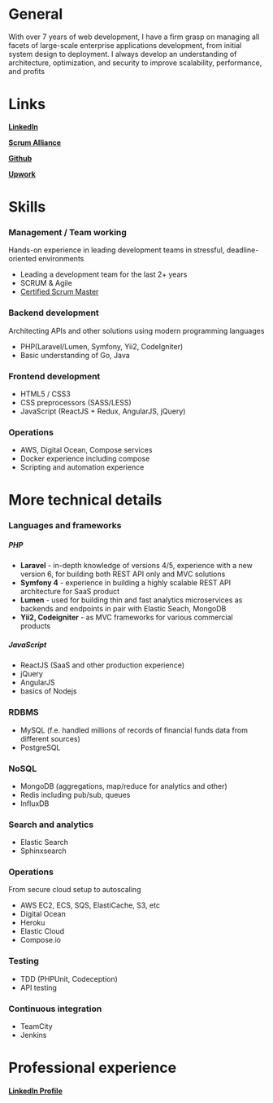 # General
With over 7 years of web development, I have a firm grasp on managing all facets of large-scale enterprise applications development, from initial system design to deployment. I always develop an understanding of architecture, optimization, and security to improve scalability, performance, and profits

# Links
**[LinkedIn](https://www.linkedin.com/in/lifekent)**

**[Scrum Alliance](https://www.scrumalliance.org/community/profile/rnehrulenk)**

**[Github](https://github.com/lifekent)**

**[Upwork](https://www.upwork.com/o/profiles/users/~01aefac6a961232027)**

# Skills

### Management / Team working
Hands-on experience in leading development teams in stressful, deadline-oriented environments
- Leading a development team for the last 2+ years
- SCRUM & Agile
- [Certified Scrum Master](https://www.scrumalliance.org/community/profile/rnehrulenk "Scrum Master")

### Backend development
Architecting APIs and other solutions using modern programming languages
- PHP(Laravel/Lumen, Symfony, Yii2, CodeIgniter)
- Basic understanding of Go, Java

### Frontend development
- HTML5 / CSS3
- CSS preprocessors (SASS/LESS)
- JavaScript (ReactJS + Redux, AngularJS, jQuery)

### Operations
- AWS, Digital Ocean, Compose services
- Docker experience including compose
- Scripting and automation experience

# More technical details
### Languages and frameworks
##### PHP
- **Laravel** - in-depth knowledge of versions 4/5, experience with a new version 6, for building both REST API only and MVC solutions 
- **Symfony 4** - experience in building a highly scalable REST API architecture for SaaS product
- **Lumen** - used for building thin and fast analytics microservices as backends and endpoints in pair with Elastic Seach, MongoDB
- **Yii2, Codeigniter** - as MVC frameworks for various commercial products

##### JavaScript
- ReactJS (SaaS and other production experience)
- jQuery
- AngularJS
- basics of Nodejs

### RDBMS
- MySQL (f.e. handled millions of records of financial funds data from different sources)
- PostgreSQL

### NoSQL
- MongoDB (aggregations, map/reduce for analytics and other)
- Redis including pub/sub, queues
- InfluxDB

### Search and analytics
- Elastic Search
- Sphinxsearch

### Operations
From secure cloud setup to autoscaling
- AWS EC2, ECS, SQS, ElastiCache, S3, etc
- Digital Ocean
- Heroku
- Elastic Cloud
- Compose.io

### Testing
- TDD (PHPUnit, Codeception)
- API testing

### Continuous integration
- TeamCity
- Jenkins

# Professional experience
#### [LinkedIn Profile](https://www.linkedin.com/in/lifekent/ "LinkedIn Profile")
